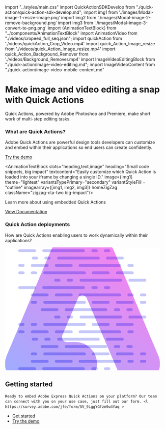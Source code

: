 import "../styles/main.css"
import QuickActionSDKDevelop from "./quick-action/quick-action-sdk-develop.md";
import img1 from './images/Modal-image-1-resize-image.png'
import img2 from './images/Modal-image-2-remove-background.png'
import img3 from './images/Modal-image-3-convert-to-png.png'
import {AnimationTextBlock} from "../components/AnimationTextBlock"
import AnimationVideo from "./videos/cropeed_full_seq.json";
import quickAction from './videos/quickAction_Crop_Video.mp4'
import quick_Action_Image_resize from './videos/quick_Action_Image_resize.mp4'
import quick_Action_Background_Remover from './videos/Background_Remover.mp4'
import ImageVideoEditingBlock from "./quick-action/image-video-editing.md";
import ImageVideoContent from "./quick-action/image-video-mobile-content.md"


<Hero slots="heading, text" variant="fullwidth" videoSrcUrl={quickAction} className="quick-action-hero-block " isQuickAction/>

# Make image and video editing a snap with Quick Actions

Quick Actions, powered by Adobe Photoshop and Premiere, make short work of multi-step editing tasks.

<AnnouncementBlock slots="heading, text, button" className="announcement-embed-editor quick-action"/>

### What are Quick Actions?

Adobe Quick Actions are powerful design tools developers can customize and embed within their applications so end users can create confidently.

[Try the demo](https://adobe.io)

<WrapperComponent slots="content" repeat="1" theme="lightest" className="image-video-editing"/>

<ImageVideoEditingBlock/>

<WrapperComponent slots="content" repeat="1" theme="lightest" className="mobile-view-content"/>

<ImageVideoContent/>

<AnimationTextBlock slots="heading,text,image" heading="Small code snippets, big impact" textcontent="Easily customize which Quick Action is loaded into your iframe by changing a single ID." image={img1} theme="lightest"  variantsTypePrimary="secondary" variantStyleFill = "outline" imagearray={[img1, img2, img3]}  homeZigZag className="zigzag-cta-two big-impact"/>

<AnimationTextBlock slots="heading,text" heading="Resize image" theme="lightest" headerElementType="h2" textcontent="Make resizing images easy thanks to a wide array of standard and custom social media post image sizes to choose from." variantsTypePrimary='secondary' videoSrcUrl={quick_Action_Image_resize} variantStyleFill = "outline" homeZigZag className="streamline_ability"/>

<AnimationTextBlock slots="heading,text" heading="Remove background"  theme="lightest" headerElementType="h2" textcontent="Powered by Adobe Photoshop, this Quick Action enables users to remove backgrounds and create dynamic images in one simple click."  variantsTypePrimary='secondary' variantStyleFill = "outline" videoSrcUrl={quick_Action_Background_Remover} isVideoReversed  homeZigZag className=" zigzag-cta-two streamline_ability "/>

<AnnouncementBlock slots="text, button" theme="lightest" className="announcement-embed-editor quick-action learn-more-action"/>

Learn more about using embedded Quick Actions

[View Documentation](/quick-action)

<TextBlock slots="heading,text" theme="light" headerElementType="h2" variantsTypePrimary='secondary' variantStyleFill = "outline" homeZigZag className="streamline_ability customer-experience"/>

### Quick Action deployments

How are Quick Actions enabling users to work dynamically within their applications?

<WrapperComponent slots="content" repeat="1" theme="light" className="QuickActionSDKDevelop "/>

<QuickActionSDKDevelop/>

<SummaryBlock slots=" image , heading, text, buttons" className="getting-started quick-action-getting" />

![Getting Started](./images/Summary-Block-image.svg)

## Getting started

`Ready to embed Adobe Express Quick Actions on your platform? Our team can connect with you on your use case, just fill out our form. <l https://survey.adobe.com/jfe/form/SV_9LggYGfzm9w4Yaq >`

- [Get started](https://adobe.io)
- [Try the demo](https://adobe.io)